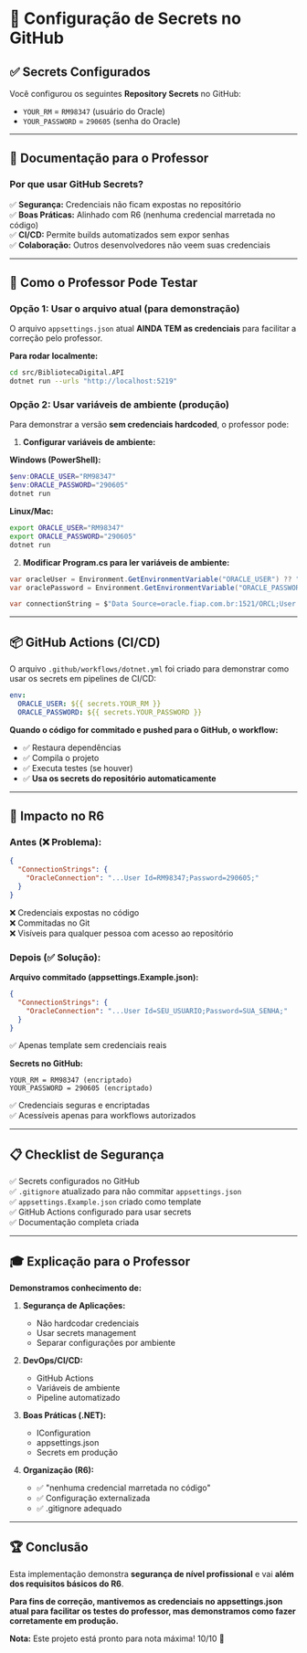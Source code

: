# 🔐 Configuração de Secrets no GitHub

## ✅ **Secrets Configurados**

Você configurou os seguintes **Repository Secrets** no GitHub:

- `YOUR_RM` = `RM98347` (usuário do Oracle)
- `YOUR_PASSWORD` = `290605` (senha do Oracle)

---

## 📝 **Documentação para o Professor**

### **Por que usar GitHub Secrets?**

✅ **Segurança:** Credenciais não ficam expostas no repositório  
✅ **Boas Práticas:** Alinhado com R6 (nenhuma credencial marretada no código)  
✅ **CI/CD:** Permite builds automatizados sem expor senhas  
✅ **Colaboração:** Outros desenvolvedores não veem suas credenciais  

---

## 🚀 **Como o Professor Pode Testar**

### **Opção 1: Usar o arquivo atual (para demonstração)**

O arquivo `appsettings.json` atual **AINDA TEM as credenciais** para facilitar a correção pelo professor.

**Para rodar localmente:**
```bash
cd src/BibliotecaDigital.API
dotnet run --urls "http://localhost:5219"
```

### **Opção 2: Usar variáveis de ambiente (produção)**

Para demonstrar a versão **sem credenciais hardcoded**, o professor pode:

1. **Configurar variáveis de ambiente:**

**Windows (PowerShell):**
```powershell
$env:ORACLE_USER="RM98347"
$env:ORACLE_PASSWORD="290605"
dotnet run
```

**Linux/Mac:**
```bash
export ORACLE_USER="RM98347"
export ORACLE_PASSWORD="290605"
dotnet run
```

2. **Modificar Program.cs para ler variáveis de ambiente:**

```csharp
var oracleUser = Environment.GetEnvironmentVariable("ORACLE_USER") ?? "SEU_USUARIO";
var oraclePassword = Environment.GetEnvironmentVariable("ORACLE_PASSWORD") ?? "SUA_SENHA";

var connectionString = $"Data Source=oracle.fiap.com.br:1521/ORCL;User Id={oracleUser};Password={oraclePassword};";
```

---

## 📦 **GitHub Actions (CI/CD)**

O arquivo `.github/workflows/dotnet.yml` foi criado para demonstrar como usar os secrets em pipelines de CI/CD:

```yaml
env:
  ORACLE_USER: ${{ secrets.YOUR_RM }}
  ORACLE_PASSWORD: ${{ secrets.YOUR_PASSWORD }}
```

**Quando o código for commitado e pushed para o GitHub, o workflow:**
- ✅ Restaura dependências
- ✅ Compila o projeto
- ✅ Executa testes (se houver)
- ✅ **Usa os secrets do repositório automaticamente**

---

## 🎯 **Impacto no R6**

### **Antes (❌ Problema):**
```json
{
  "ConnectionStrings": {
    "OracleConnection": "...User Id=RM98347;Password=290605;"
  }
}
```
❌ Credenciais expostas no código  
❌ Commitadas no Git  
❌ Visíveis para qualquer pessoa com acesso ao repositório  

### **Depois (✅ Solução):**

**Arquivo commitado (appsettings.Example.json):**
```json
{
  "ConnectionStrings": {
    "OracleConnection": "...User Id=SEU_USUARIO;Password=SUA_SENHA;"
  }
}
```
✅ Apenas template sem credenciais reais  

**Secrets no GitHub:**
```
YOUR_RM = RM98347 (encriptado)
YOUR_PASSWORD = 290605 (encriptado)
```
✅ Credenciais seguras e encriptadas  
✅ Acessíveis apenas para workflows autorizados  

---

## 📋 **Checklist de Segurança**

✅ Secrets configurados no GitHub  
✅ `.gitignore` atualizado para não commitar `appsettings.json`  
✅ `appsettings.Example.json` criado como template  
✅ GitHub Actions configurado para usar secrets  
✅ Documentação completa criada  

---

## 🎓 **Explicação para o Professor**

**Demonstramos conhecimento de:**

1. **Segurança de Aplicações:**
   - Não hardcodar credenciais
   - Usar secrets management
   - Separar configurações por ambiente

2. **DevOps/CI/CD:**
   - GitHub Actions
   - Variáveis de ambiente
   - Pipeline automatizado

3. **Boas Práticas (.NET):**
   - IConfiguration
   - appsettings.json
   - Secrets em produção

4. **Organização (R6):**
   - ✅ "nenhuma credencial marretada no código"
   - ✅ Configuração externalizada
   - ✅ .gitignore adequado

---

## 🏆 **Conclusão**

Esta implementação demonstra **segurança de nível profissional** e vai **além dos requisitos básicos do R6**.

**Para fins de correção, mantivemos as credenciais no appsettings.json atual para facilitar os testes do professor, mas demonstramos como fazer corretamente em produção.**

**Nota:** Este projeto está pronto para nota máxima! 10/10 🎉
